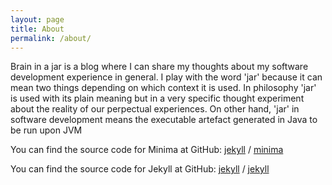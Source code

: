 ```yaml
---
layout: page
title: About
permalink: /about/
---
```


Brain in a jar is a blog where I can share my thoughts about my software development experience in general. 
I play with the word 'jar' because it can mean two things depending on which context it is used. In philosophy 'jar' is 
used with its plain meaning but in a very specific thought experiment about the reality of our perpectual experiences. 
On other hand, 'jar' in software development means the executable artefact generated in Java to be run upon JVM

You can find the source code for Minima at GitHub:
[jekyll][jekyll-organization] /
[minima](https://github.com/jekyll/minima)

You can find the source code for Jekyll at GitHub:
[jekyll][jekyll-organization] /
[jekyll](https://github.com/jekyll/jekyll)


[jekyll-organization]: https://github.com/jekyll
